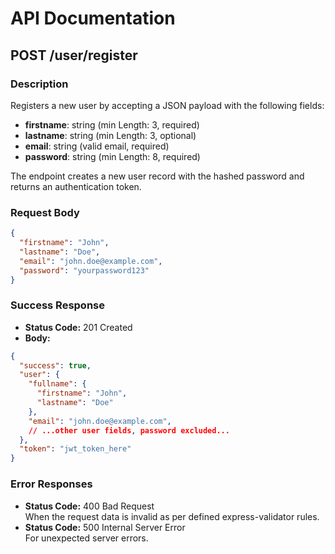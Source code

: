 # API Documentation

## POST /user/register

### Description
Registers a new user by accepting a JSON payload with the following fields:
- **firstname**: string (min Length: 3, required)
- **lastname**: string (min Length: 3, optional)
- **email**: string (valid email, required)
- **password**: string (min Length: 8, required)

The endpoint creates a new user record with the hashed password and returns an authentication token.

### Request Body
```json
{
  "firstname": "John",
  "lastname": "Doe",
  "email": "john.doe@example.com",
  "password": "yourpassword123"
}
```

### Success Response
- **Status Code:** 201 Created
- **Body:**
```json
{
  "success": true,
  "user": {
    "fullname": {
      "firstname": "John",
      "lastname": "Doe"
    },
    "email": "john.doe@example.com",
    // ...other user fields, password excluded...
  },
  "token": "jwt_token_here"
}
```

### Error Responses
- **Status Code:** 400 Bad Request  
  When the request data is invalid as per defined express-validator rules.
- **Status Code:** 500 Internal Server Error  
  For unexpected server errors.

<!-- ...other documentation... -->
